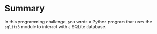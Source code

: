 # Summary

In this programming challenge, you wrote a Python program that uses the `sqlite3` module to interact with a SQLite database.